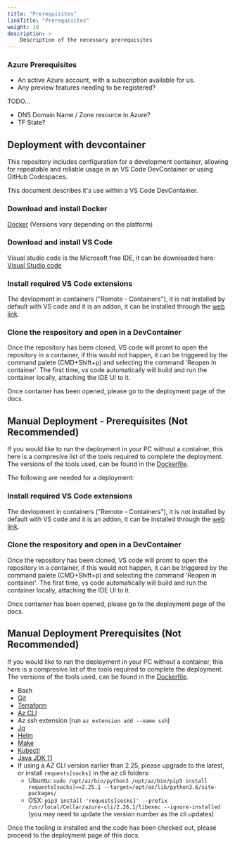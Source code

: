 ```yaml
---
title: "Prerequisites"
linkTitle: "Prerequisites"
weight: 10
description: >
    Description of the necessary prerequisites
---
```


### Azure Prerequisites
* An active Azure account, with a subscription available for us.
* Any preview features needing to be registered?

TODO...
* DNS Domain Name / Zone resource in Azure?
* TF State?


## Deployment with devcontainer
This repository includes configuration for a development container, allowing for repeatable and reliable usage in an VS Code DevContainer or using GitHub Codespaces.

This document describes it's use within a VS Code DevContainer.

### Download and install Docker
[Docker](https://www.docker.com/products/docker-desktop) (Versions vary depending on the platform)

### Download and install VS Code
Visual studio code is the Microsoft free IDE, it can be downloaded here: [Visual Studio code](https://code.visualstudio.com/)

### Install required VS Code extensions
The devlopment in containers ("Remote - Containers"), it is not installed by default with VS code and it is an addon, it can be installed through the [web link](https://marketplace.visualstudio.com/items?itemName=ms-vscode-remote.remote-containers).

### Clone the respository and open in a DevContainer
Once the repository has been cloned, VS code will promt to open the repository in a container, if this would not happen, it can be triggered by the command palete (CMD+Shift+p) and selecting the command 'Reopen in container'. The first time, vs code automatically will build and run the container locally, attaching the IDE UI to it.

Once container has been opened, please go to the deployment page of the docs.

## Manual Deployment - Prerequisites (Not Recommended)
If you would like to run the deployment in your PC without a container, this here is a compresive list of the tools required to complete the deployment. The versions of the tools used, can be found in the [Dockerfile](.devcontainer/Dockerfile).

The following are needed for a deployment:

### Install required VS Code extensions
The devlopment in containers ("Remote - Containers"), it is not installed by default with VS code and it is an addon, it can be installed through the [web link](https://marketplace.visualstudio.com/items?itemName=ms-vscode-remote.remote-containers).

### Clone the respository and open in a DevContainer
Once the repository has been cloned, VS code will promt to open the repository in a container, if this would not happen, it can be triggered by the command palete (CMD+Shift+p) and selecting the command 'Reopen in container'. The first time, vs code automatically will build and run the container locally, attaching the IDE UI to it.

Once container has been opened, please go to the deployment page of the docs.

## Manual Deployment Prerequisites (Not Recommended)
If you would like to run the deployment in your PC without a container, this here is a compresive list of the tools required to complete the deployment. The versions of the tools used, can be found in the [Dockerfile](.devcontainer/Dockerfile).

* Bash
* [Git](https://git-scm.com/downloads)
* [Terraform](https://www.terraform.io/downloads.html)
* [Az CLI](https://docs.microsoft.com/en-us/cli/azure/install-azure-cli)
* Az ssh extension (run `az extension add --name ssh`)
* [Jq](https://stedolan.github.io/jq/download/)
* [Helm](https://helm.sh/docs/intro/install/)
* [Make](https://www.gnu.org/software/make/)
* [Kubectl](https://kubernetes.io/docs/tasks/tools/)
* [Java JDK 11](https://docs.microsoft.com/en-us/java/openjdk/download)
* If using a AZ CLI version earlier than  2.25, please upgrade to the latest, or install `requests[socks]` in the az cli folders:
  - Ubuntu: `sudo /opt/az/bin/python3 /opt/az/bin/pip3 install requests[socks]==2.25.1 --target=/opt/az/lib/python3.6/site-packages/`
  - OSX: `pip3 install 'requests[socks]' --prefix /usr/local/Cellar/azure-cli/2.26.1/libexec --ignore-installed` (you may need to update the version number as the cli updates)

Once the tooling is installed and the code has been checked out, please proceed to the deployment page of this docs.
